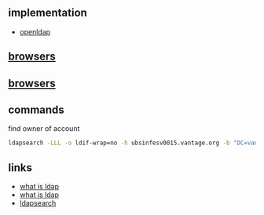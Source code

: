 ## implementation
* [openldap](https://www.openldap.org/)

## [browsers](https://ldapwiki.com/wiki/LDAP%20Browsers)
## [browsers](https://ldap.com/ldap-tools/)

## commands
find owner of account
```sh
ldapsearch -LLL -o ldif-wrap=no -h ubsinfesv0015.vantage.org -b "DC=vantage,DC=org" samaccountname=pen_import-s
```

## links
* [what is ldap](https://www.securew2.com/blog/ldap-explained)
* [what is ldap](https://jumpcloud.com/blog/what-is-ldap)
* [ldapsearch](https://www.junosnotes.com/linux/how-to-search-ldap-using-ldapsearch-examples/)
